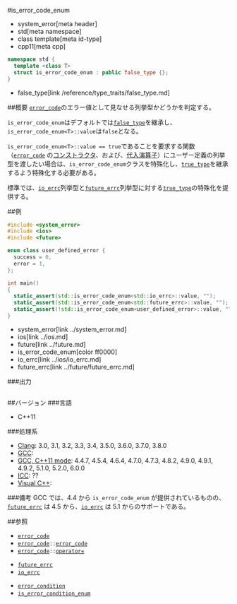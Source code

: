 #is_error_code_enum
* system_error[meta header]
* std[meta namespace]
* class template[meta id-type]
* cpp11[meta cpp]

```cpp
namespace std {
  template <class T>
  struct is_error_code_enum : public false_type {};
}
```
* false_type[link /reference/type_traits/false_type.md]

##概要
[`error_code`](error_code.md)のエラー値として見なせる列挙型かどうかを判定する。

`is_error_code_enum`はデフォルトでは[`false_type`](/reference/type_traits/false_type.md)を継承し、`is_error_code_enum<T>::value`は`false`となる。

`is_error_code_enum<T>::value == true`であることを要求する関数（[`error_code`](error_code.md) の[コンストラクタ](error_code/op_constructor.md)、および、[代入演算子](error_code/op_assign.md)）にユーザー定義の列挙型を渡したい場合は、`is_error_code_enum`クラスを特殊化し、[`true_type`](/reference/type_traits/true_type.md)を継承するよう特殊化する必要がある。

標準では、[`io_errc`](../ios/io_errc.md)列挙型と[`future_errc`](../future/future_errc.md)列挙型に対する[`true_type`](/reference/type_traits/true_type.md)の特殊化を提供する。


##例
```cpp
#include <system_error>
#include <ios>
#include <future>

enum class user_defined_error {
  success = 0,
  error = 1,
};

int main()
{
  static_assert(std::is_error_code_enum<std::io_errc>::value, "");
  static_assert(std::is_error_code_enum<std::future_errc>::value, "");
  static_assert(!std::is_error_code_enum<user_defined_error>::value, "");
}
```
* system_error[link ../system_error.md]
* ios[link ../ios.md]
* future[link ../future.md]
* is_error_code_enum[color ff0000]
* io_errc[link ../ios/io_errc.md]
* future_errc[link ../future/future_errc.md]

###出力
```
```

##バージョン
###言語
- C++11

###処理系
- [Clang](/implementation.md#clang): 3.0, 3.1, 3.2, 3.3, 3.4, 3.5.0, 3.6.0, 3.7.0, 3.8.0
- [GCC](/implementation.md#gcc): 
- [GCC, C++11 mode](/implementation.md#gcc): 4.4.7, 4.5.4, 4.6.4, 4.7.0, 4.7.3, 4.8.2, 4.9.0, 4.9.1, 4.9.2, 5.1.0, 5.2.0, 6.0.0
- [ICC](/implementation.md#icc): ??
- [Visual C++](/implementation.md#visual_cpp):


###備考
GCC では、4.4 から `is_error_code_enum` が提供されているものの、[`future_errc`](../future/future_errc.md) は 4.5 から、[`io_errc`](../ios/io_errc.md) は 5.1 からのサポートである。


##参照
- [`error_code`](error_code.md)
- [`error_code`](error_code.md)`::`[`error_code`](error_code/op_constructor.md)
- [`error_code`](error_code.md)`::`[`operator=`](error_code/op_assign.md)
* [`future_errc`](../future/future_errc.md)
* [`io_errc`](../ios/io_errc.md)
- [`error_condition`](error_condition.md)
- [`is_error_condition_enum`](is_error_condition_enum.md)
